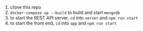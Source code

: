 1. clone this repo
2. `docker-compose up --build` to build and start `mongodb`
3. to start the REST API server, `cd` into `server` and `npm run start`
4. to start the front end, `cd` into `app` and `npm run start`
